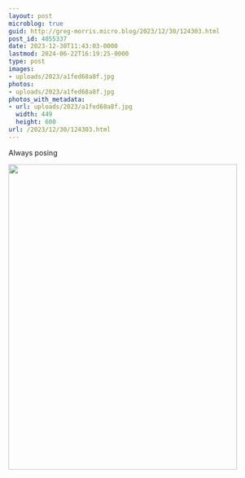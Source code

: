 ```yaml
---
layout: post
microblog: true
guid: http://greg-morris.micro.blog/2023/12/30/124303.html
post_id: 4055337
date: 2023-12-30T11:43:03-0000
lastmod: 2024-06-22T16:19:25-0000
type: post
images:
- uploads/2023/a1fed68a8f.jpg
photos:
- uploads/2023/a1fed68a8f.jpg
photos_with_metadata:
- url: uploads/2023/a1fed68a8f.jpg
  width: 449
  height: 600
url: /2023/12/30/124303.html
---
```

Always posing 

<img src="uploads/2023/a1fed68a8f.jpg" width="449" height="600" alt="">
